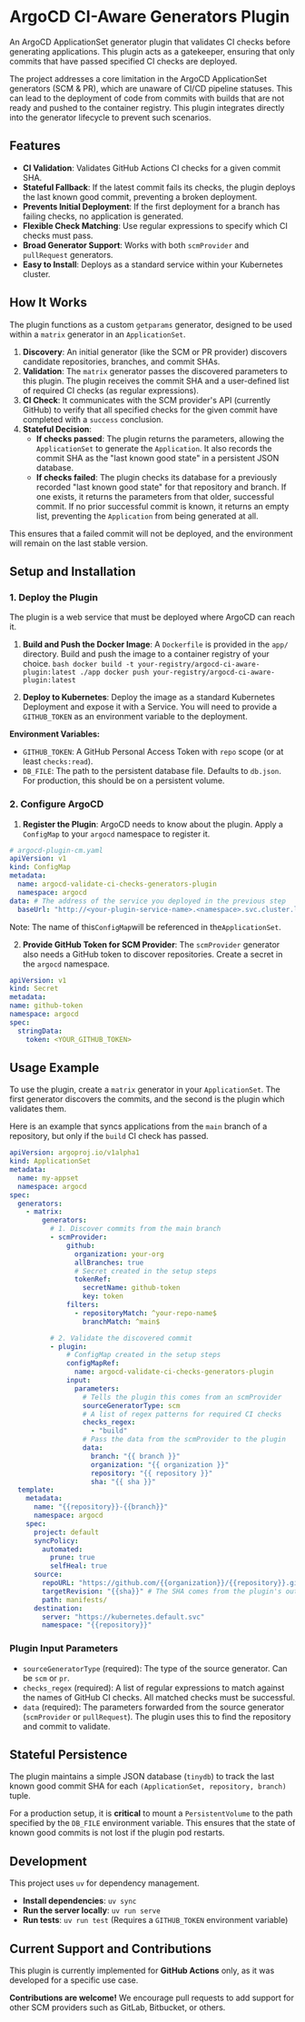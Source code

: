 # ArgoCD CI-Aware Generators Plugin

An ArgoCD ApplicationSet generator plugin that validates CI checks before generating applications. This plugin acts as a gatekeeper, ensuring that only commits that have passed specified CI checks are deployed.

The project addresses a core limitation in the ArgoCD ApplicationSet generators (SCM & PR), which are unaware of CI/CD pipeline statuses. This can lead to the deployment of code from commits with builds that are not ready and pushed to the container registry. This plugin integrates directly into the generator lifecycle to prevent such scenarios.

## Features

- **CI Validation**: Validates GitHub Actions CI checks for a given commit SHA.
- **Stateful Fallback**: If the latest commit fails its checks, the plugin deploys the last known good commit, preventing a broken deployment.
- **Prevents Initial Deployment**: If the first deployment for a branch has failing checks, no application is generated.
- **Flexible Check Matching**: Use regular expressions to specify which CI checks must pass.
- **Broad Generator Support**: Works with both `scmProvider` and `pullRequest` generators.
- **Easy to Install**: Deploys as a standard service within your Kubernetes cluster.

## How It Works

The plugin functions as a custom `getparams` generator, designed to be used within a `matrix` generator in an `ApplicationSet`.

1. **Discovery**: An initial generator (like the SCM or PR provider) discovers candidate repositories, branches, and commit SHAs.
2. **Validation**: The `matrix` generator passes the discovered parameters to this plugin. The plugin receives the commit SHA and a user-defined list of required CI checks (as regular expressions).
3. **CI Check**: It communicates with the SCM provider's API (currently GitHub) to verify that all specified checks for the given commit have completed with a `success` conclusion.
4. **Stateful Decision**:
   - **If checks passed**: The plugin returns the parameters, allowing the `ApplicationSet` to generate the `Application`. It also records the commit SHA as the "last known good state" in a persistent JSON database.
   - **If checks failed**: The plugin checks its database for a previously recorded "last known good state" for that repository and branch. If one exists, it returns the parameters from that older, successful commit. If no prior successful commit is known, it returns an empty list, preventing the `Application` from being generated at all.

This ensures that a failed commit will not be deployed, and the environment will remain on the last stable version.

## Setup and Installation

### 1. Deploy the Plugin

The plugin is a web service that must be deployed where ArgoCD can reach it.

1. **Build and Push the Docker Image**:
   A `Dockerfile` is provided in the `app/` directory. Build and push the image to a container registry of your choice.
   `bash
docker build -t your-registry/argocd-ci-aware-plugin:latest ./app
docker push your-registry/argocd-ci-aware-plugin:latest
`

2. **Deploy to Kubernetes**:
   Deploy the image as a standard Kubernetes Deployment and expose it with a Service. You will need to provide a `GITHUB_TOKEN` as an environment variable to the deployment.

**Environment Variables:**

- `GITHUB_TOKEN`: A GitHub Personal Access Token with `repo` scope (or at least `checks:read`).
- `DB_FILE`: The path to the persistent database file. Defaults to `db.json`. For production, this should be on a persistent volume.

### 2. Configure ArgoCD

1. **Register the Plugin**:
   ArgoCD needs to know about the plugin. Apply a `ConfigMap` to your `argocd` namespace to register it.

```yaml
# argocd-plugin-cm.yaml
apiVersion: v1
kind: ConfigMap
metadata:
  name: argocd-validate-ci-checks-generators-plugin
  namespace: argocd
data: # The address of the service you deployed in the previous step
  baseUrl: "http://<your-plugin-service-name>.<namespace>.svc.cluster.local:8080"
```

Note: The name of this`ConfigMap`will be referenced in the`ApplicationSet`.

2. **Provide GitHub Token for SCM Provider**:
   The `scmProvider` generator also needs a GitHub token to discover repositories. Create a secret in the `argocd` namespace.

```yaml
apiVersion: v1
kind: Secret
metadata:
name: github-token
namespace: argocd
spec:
  stringData:
    token: <YOUR_GITHUB_TOKEN>
```

## Usage Example

To use the plugin, create a `matrix` generator in your `ApplicationSet`. The first generator discovers the commits, and the second is the plugin which validates them.

Here is an example that syncs applications from the `main` branch of a repository, but only if the `build` CI check has passed.

```yaml
apiVersion: argoproj.io/v1alpha1
kind: ApplicationSet
metadata:
  name: my-appset
  namespace: argocd
spec:
  generators:
    - matrix:
        generators:
          # 1. Discover commits from the main branch
          - scmProvider:
              github:
                organization: your-org
                allBranches: true
                # Secret created in the setup steps
                tokenRef:
                  secretName: github-token
                  key: token
              filters:
                - repositoryMatch: ^your-repo-name$
                  branchMatch: ^main$

          # 2. Validate the discovered commit
          - plugin:
              # ConfigMap created in the setup steps
              configMapRef:
                name: argocd-validate-ci-checks-generators-plugin
              input:
                parameters:
                  # Tells the plugin this comes from an scmProvider
                  sourceGeneratorType: scm
                  # A list of regex patterns for required CI checks
                  checks_regex:
                    - "build"
                  # Pass the data from the scmProvider to the plugin
                  data:
                    branch: "{{ branch }}"
                    organization: "{{ organization }}"
                    repository: "{{ repository }}"
                    sha: "{{ sha }}"
  template:
    metadata:
      name: "{{repository}}-{{branch}}"
      namespace: argocd
    spec:
      project: default
      syncPolicy:
        automated:
          prune: true
          selfHeal: true
      source:
        repoURL: "https://github.com/{{organization}}/{{repository}}.git"
        targetRevision: "{{sha}}" # The SHA comes from the plugin's output
        path: manifests/
      destination:
        server: "https://kubernetes.default.svc"
        namespace: "{{repository}}"
```

### Plugin Input Parameters

- `sourceGeneratorType` (required): The type of the source generator. Can be `scm` or `pr`.
- `checks_regex` (required): A list of regular expressions to match against the names of GitHub CI checks. All matched checks must be successful.
- `data` (required): The parameters forwarded from the source generator (`scmProvider` or `pullRequest`). The plugin uses this to find the repository and commit to validate.

## Stateful Persistence

The plugin maintains a simple JSON database (`tinydb`) to track the last known good commit SHA for each `(ApplicationSet, repository, branch)` tuple.

For a production setup, it is **critical** to mount a `PersistentVolume` to the path specified by the `DB_FILE` environment variable. This ensures that the state of known good commits is not lost if the plugin pod restarts.

## Development

This project uses `uv` for dependency management.

- **Install dependencies**: `uv sync`
- **Run the server locally**: `uv run serve`
- **Run tests**: `uv run test` (Requires a `GITHUB_TOKEN` environment variable)

## Current Support and Contributions

This plugin is currently implemented for **GitHub Actions** only, as it was developed for a specific use case.

**Contributions are welcome!** We encourage pull requests to add support for other SCM providers such as GitLab, Bitbucket, or others.
